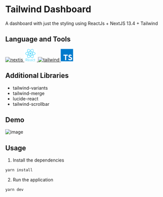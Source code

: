 # Tailwind Dashboard

A dashboard with just the styling using ReactJs + NextJS 13.4 + Tailwind

## Language and Tools

<p align="left"> <a href="https://nextjs.org/" target="_blank" rel="noreferrer"> <img src="https://cdn.worldvectorlogo.com/logos/nextjs-2.svg" alt="nextjs" width="40" height="40"/> </a> <a href="https://reactjs.org/" target="_blank" rel="noreferrer"> <img src="https://raw.githubusercontent.com/devicons/devicon/master/icons/react/react-original-wordmark.svg" alt="react" width="40" height="40"/> </a> <a href="https://tailwindcss.com/" target="_blank" rel="noreferrer"> <img src="https://www.vectorlogo.zone/logos/tailwindcss/tailwindcss-icon.svg" alt="tailwind" width="40" height="40"/> </a> <a href="https://www.typescriptlang.org/" target="_blank" rel="noreferrer"> <img src="https://raw.githubusercontent.com/devicons/devicon/master/icons/typescript/typescript-original.svg" alt="typescript" width="40" height="40"/> </a> </p>

## Additional Libraries

- tailwind-variants
- tailwind-merge
- lucide-react
- tailwind-scrollbar

## Demo

![image](https://github.com/samirelhassann/tailwind-dashboard/assets/91634008/d5c70859-6c79-4495-aa0d-f4ee11efafcf)


## Usage

1. Install the dependencies
```bash
yarn install
```

2. Run the application
```bash
yarn dev
```
